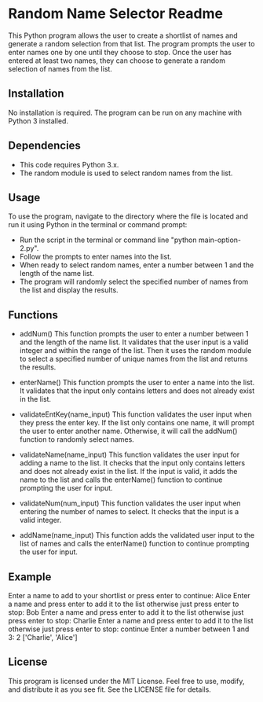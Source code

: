 # Random Name Selector Readme

This Python program allows the user to create a shortlist of names and generate a random selection from that list. The program prompts the user to enter names one by one until they choose to stop. Once the user has entered at least two names, they can choose to generate a random selection of names from the list.

## Installation

No installation is required. The program can be run on any machine with Python 3 installed.

## Dependencies

- This code requires Python 3.x.
- The random module is used to select random names from the list.

## Usage

To use the program, navigate to the directory where the file is located and run it using Python in the terminal or command prompt:

- Run the script in the terminal or command line "python main-option-2.py".
- Follow the prompts to enter names into the list.
- When ready to select random names, enter a number between 1 and the length of the name list.
- The program will randomly select the specified number of names from the list and display the results.

## Functions

- addNum()
This function prompts the user to enter a number between 1 and the length of the name list. It validates that the user input is a valid integer and within the range of the list. Then it uses the random module to select a specified number of unique names from the list and returns the results.

- enterName()
This function prompts the user to enter a name into the list. It validates that the input only contains letters and does not already exist in the list.

- validateEntKey(name_input)
This function validates the user input when they press the enter key. If the list only contains one name, it will prompt the user to enter another name. Otherwise, it will call the addNum() function to randomly select names.

- validateName(name_input)
This function validates the user input for adding a name to the list. It checks that the input only contains letters and does not already exist in the list. If the input is valid, it adds the name to the list and calls the enterName() function to continue prompting the user for input.

- validateNum(num_input)
This function validates the user input when entering the number of names to select. It checks that the input is a valid integer.

- addName(name_input)
This function adds the validated user input to the list of names and calls the enterName() function to continue prompting the user for input.

## Example

Enter a name to add to your shortlist or press enter to continue: Alice
Enter a name and press enter to add it to the list otherwise just press enter to stop: Bob
Enter a name and press enter to add it to the list otherwise just press enter to stop: Charlie
Enter a name and press enter to add it to the list otherwise just press enter to stop: 
continue
Enter a number between 1 and 3: 2
['Charlie', 'Alice']

## License
This program is licensed under the MIT License. Feel free to use, modify, and distribute it as you see fit. See the LICENSE file for details.
